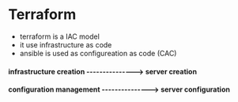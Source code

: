 # Terraform
* terraform is a IAC model
* it use infrastructure as code
* ansible is used as configureation as code (CAC)

#### infrastructure creation ---------------> server creation
#### configuration management ---------------> server configuration

